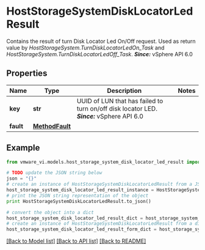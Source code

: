 # HostStorageSystemDiskLocatorLedResult

Contains the result of turn Disk Locator Led On/Off request.  Used as return value by *HostStorageSystem.TurnDiskLocatorLedOn_Task* and *HostStorageSystem.TurnDiskLocatorLedOff_Task*.  ***Since:*** vSphere API 6.0 

## Properties
Name | Type | Description | Notes
------------ | ------------- | ------------- | -------------
**key** | **str** | UUID of LUN that has failed to turn on/off disk locator LED.  ***Since:*** vSphere API 6.0  | 
**fault** | [**MethodFault**](MethodFault.md) |  | 

## Example

```python
from vmware_vi.models.host_storage_system_disk_locator_led_result import HostStorageSystemDiskLocatorLedResult

# TODO update the JSON string below
json = "{}"
# create an instance of HostStorageSystemDiskLocatorLedResult from a JSON string
host_storage_system_disk_locator_led_result_instance = HostStorageSystemDiskLocatorLedResult.from_json(json)
# print the JSON string representation of the object
print HostStorageSystemDiskLocatorLedResult.to_json()

# convert the object into a dict
host_storage_system_disk_locator_led_result_dict = host_storage_system_disk_locator_led_result_instance.to_dict()
# create an instance of HostStorageSystemDiskLocatorLedResult from a dict
host_storage_system_disk_locator_led_result_form_dict = host_storage_system_disk_locator_led_result.from_dict(host_storage_system_disk_locator_led_result_dict)
```
[[Back to Model list]](../README.md#documentation-for-models) [[Back to API list]](../README.md#documentation-for-api-endpoints) [[Back to README]](../README.md)


